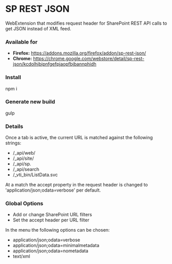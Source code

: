 # SP REST JSON
WebExtension that modifies request header for SharePoint REST API calls to get JSON instead of XML feed.

### Available for
* **Firefox:** https://addons.mozilla.org/firefox/addon/sp-rest-json/
* **Chrome:** https://chrome.google.com/webstore/detail/sp-rest-json/kcdolhjbipnfgefpjaopfbjbannphidh

### Install
npm i

### Generate new build
gulp

### Details
Once a tab is active, the current URL is matched against the following strings:
* /_api/web/
* /_api/site/
* /_api/sp.
* /_api/search
* /_vti_bin/ListData.svc

At a match the accept property in the request header is changed to 'application/json;odata=verbose' per default.

### Global Options
* Add or change SharePoint URL filters
* Set the accept header per URL filter

In the menu the following options can be chosen:
* application/json;odata=verbose
* application/json;odata=minimalmetadata
* application/json;odata=nometadata
* text/xml